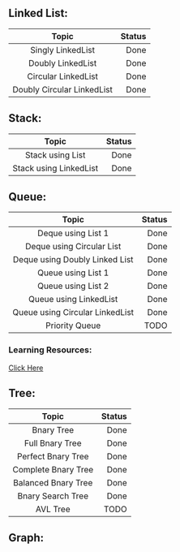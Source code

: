 ## Linked List: 

|      Topic                   |     Status    |
|:----------------------------:|--------------:|
|Singly LinkedList             |      Done     |
|Doubly LinkedList             |      Done     |
|Circular LinkedList           |      Done     |
|Doubly Circular LinkedList    |      Done     |

## Stack:
|      Topic            |     Status    |
|:---------------------:|--------------:|
|Stack using List       |      Done     |
|Stack using LinkedList |      Done     |

## Queue: 
|      Topic                     |     Status    |
|:------------------------------:|--------------:|
|Deque using List 1              |      Done     |
|Deque using Circular List       |      Done     |
|Deque using Doubly Linked List  |      Done     |
|Queue using List 1              |      Done     |
|Queue using List 2              |      Done     |
|Queue using LinkedList          |      Done     |
|Queue using Circular LinkedList |      Done     |
|Priority Queue                  |      TODO     |
### Learning Resources:
[Click Here](/queue/)

## Tree:
|      Topic                     |     Status    |
|:------------------------------:|--------------:|
|Bnary Tree                      |      Done     |
|Full Bnary Tree                 |      Done     |
|Perfect Bnary Tree              |      Done     |
|Complete Bnary Tree             |      Done     |
|Balanced Bnary Tree             |      Done     |
|Bnary Search Tree               |      Done     |
|AVL Tree                        |      TODO     |

## Graph:

